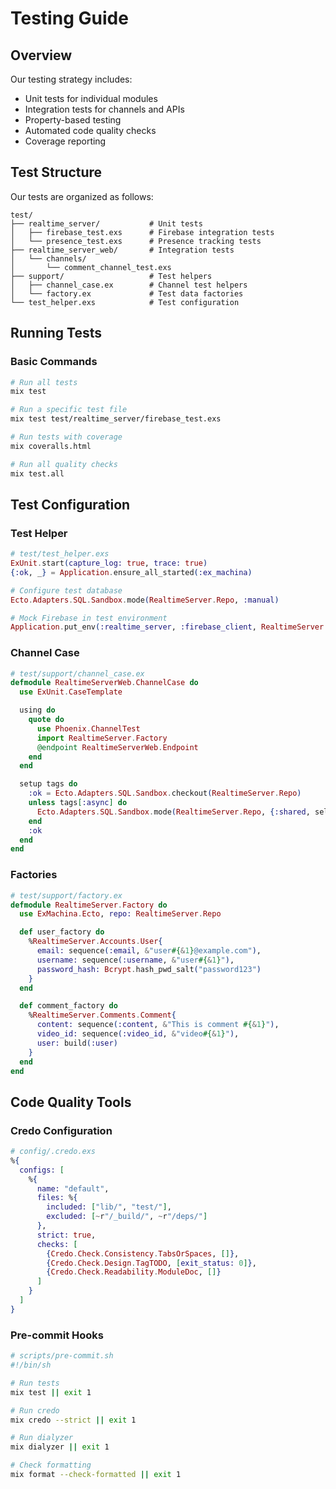 # Testing Guide

## Overview

Our testing strategy includes:

- Unit tests for individual modules
- Integration tests for channels and APIs
- Property-based testing
- Automated code quality checks
- Coverage reporting

## Test Structure

Our tests are organized as follows:

```
test/
├── realtime_server/           # Unit tests
│   ├── firebase_test.exs      # Firebase integration tests
│   └── presence_test.exs      # Presence tracking tests
├── realtime_server_web/       # Integration tests
│   └── channels/
│       └── comment_channel_test.exs
├── support/                   # Test helpers
│   ├── channel_case.ex        # Channel test helpers
│   └── factory.ex             # Test data factories
└── test_helper.exs            # Test configuration
```

## Running Tests

### Basic Commands

```bash
# Run all tests
mix test

# Run a specific test file
mix test test/realtime_server/firebase_test.exs

# Run tests with coverage
mix coveralls.html

# Run all quality checks
mix test.all
```

## Test Configuration

### Test Helper

```elixir
# test/test_helper.exs
ExUnit.start(capture_log: true, trace: true)
{:ok, _} = Application.ensure_all_started(:ex_machina)

# Configure test database
Ecto.Adapters.SQL.Sandbox.mode(RealtimeServer.Repo, :manual)

# Mock Firebase in test environment
Application.put_env(:realtime_server, :firebase_client, RealtimeServer.MockFirebase)
```

### Channel Case

```elixir
# test/support/channel_case.ex
defmodule RealtimeServerWeb.ChannelCase do
  use ExUnit.CaseTemplate

  using do
    quote do
      use Phoenix.ChannelTest
      import RealtimeServer.Factory
      @endpoint RealtimeServerWeb.Endpoint
    end
  end

  setup tags do
    :ok = Ecto.Adapters.SQL.Sandbox.checkout(RealtimeServer.Repo)
    unless tags[:async] do
      Ecto.Adapters.SQL.Sandbox.mode(RealtimeServer.Repo, {:shared, self()})
    end
    :ok
  end
end
```

### Factories

```elixir
# test/support/factory.ex
defmodule RealtimeServer.Factory do
  use ExMachina.Ecto, repo: RealtimeServer.Repo

  def user_factory do
    %RealtimeServer.Accounts.User{
      email: sequence(:email, &"user#{&1}@example.com"),
      username: sequence(:username, &"user#{&1}"),
      password_hash: Bcrypt.hash_pwd_salt("password123")
    }
  end

  def comment_factory do
    %RealtimeServer.Comments.Comment{
      content: sequence(:content, &"This is comment #{&1}"),
      video_id: sequence(:video_id, &"video#{&1}"),
      user: build(:user)
    }
  end
end
```

## Code Quality Tools

### Credo Configuration

```elixir
# config/.credo.exs
%{
  configs: [
    %{
      name: "default",
      files: %{
        included: ["lib/", "test/"],
        excluded: [~r"/_build/", ~r"/deps/"]
      },
      strict: true,
      checks: [
        {Credo.Check.Consistency.TabsOrSpaces, []},
        {Credo.Check.Design.TagTODO, [exit_status: 0]},
        {Credo.Check.Readability.ModuleDoc, []}
      ]
    }
  ]
}
```

### Pre-commit Hooks

```bash
# scripts/pre-commit.sh
#!/bin/sh

# Run tests
mix test || exit 1

# Run credo
mix credo --strict || exit 1

# Run dialyzer
mix dialyzer || exit 1

# Check formatting
mix format --check-formatted || exit 1
```
